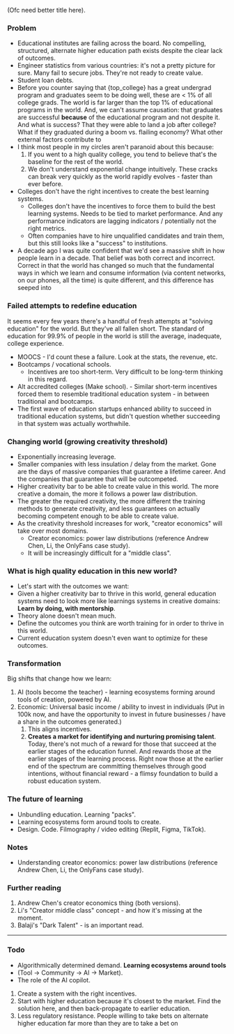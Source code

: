 (Ofc need better title here).
### Problem
- Educational institutes are failing across the board. No compelling, structured, alternate higher education path exists despite the clear lack of outcomes.
- Engineer statistics from various countries: it's not a pretty picture for sure. Many fail to secure jobs. They're not ready to create value.
- Student loan debts.
- Before you counter saying that {top_college} has a great undergrad program and graduates seem to be doing well, these are < 1% of all college grads. The world is far larger than the top 1% of educational programs in the world. And, we can't assume causation: that graduates are successful **because** of the educational program and not despite it. And what is success? That they were able to land a job after college? What if they graduated during a boom vs. flailing economy? What other external factors contribute to 
- I think most people in my circles aren't paranoid about this because:
	1. If you went to a high quality college, you tend to believe that's the baseline for the rest of the world.
	2. We don't understand exponential change intuitively. These cracks can break very quickly as the world rapidly evolves - faster than ever before.
- Colleges don't have the right incentives to create the best learning systems.
	- Colleges don't have the incentives to force them to build the best learning systems. Needs to be tied to market performance. And any performance indicators are lagging indicators / potentially not the right metrics.
	- Often companies have to hire unqualified candidates and train them, but this still looks like a "success" to institutions.
- A decade ago I was quite confident that we'd see a massive shift in how people learn in a decade. That belief was both correct and incorrect. Correct in that the world has changed so much that the fundamental ways in which we learn and consume information (via content networks, on our phones, all the time) is quite different, and this difference has seeped into 
### Failed attempts to redefine education
It seems every few years there's a handful of fresh attempts at "solving education" for the world. But they've all fallen short. The standard of education for 99.9% of people in the world is still the average, inadequate, college experience.
- MOOCS - I'd count these a failure. Look at the stats, the revenue, etc.
- Bootcamps / vocational schools.
	- Incentives are too short-term. Very difficult to be long-term thinking in this regard.
- Alt accredited colleges (Make school). - Similar short-term incentives forced them to resemble traditional education system - in between traditional and bootcamps.
- The first wave of education startups enhanced ability to succeed in traditional education systems, but didn't question whether succeeding in that system was actually worthwhile.
### Changing world (growing creativity threshold)
- Exponentially increasing leverage.
- Smaller companies with less insulation / delay from the market. Gone are the days of massive companies that guarantee a lifetime career. And the companies that guarantee that will be outcompeted.
- Higher creativity bar to be able to create value in this world. The more creative a domain, the more it follows a power law distribution.
- The greater the required creativity, the more different the training methods to generate creativity, and less guarantees on actually becoming competent enough to be able to create value.
- As the creativity threshold increases for work, "creator economics" will take over most domains. 
	- Creator economics: power law distributions (reference Andrew Chen, Li, the OnlyFans case study).
	- It will be increasingly difficult for a "middle class".
### What is high quality education in this new world?
- Let's start with the outcomes we want: 
- Given a higher creativity bar to thrive in this world, general education systems need to look more like learnings systems in creative domains: **Learn by doing, with mentorship**.
- Theory alone doesn't mean much.
- Define the outcomes you think are worth training for in order to thrive in this world.
- Current education system doesn't even want to optimize for these outcomes.
### Transformation
Big shifts that change how we learn:
1. AI (tools become the teacher) - learning ecosystems forming around tools of creation, powered by AI.
2. Economic: Universal basic income / ability to invest in individuals (Put in 100k now, and have the opportunity to invest in future businesses / have a share in the outcomes generated.)
	1. This aligns incentives.
	2. **Creates a market for identifying and nurturing promising talent**. Today, there's not much of a reward for those that succeed at the earlier stages of the education funnel. And rewards those at the earlier stages of the learning process. Right now those at the earlier end of the spectrum are committing themselves through good intentions, without financial reward - a flimsy foundation to build a robust education system.
### The future of learning
- Unbundling education. Learning "packs".
- Learning ecosystems form around tools to create.
- Design. Code. Filmography / video editing (Replit, Figma, TikTok).
### Notes
- Understanding creator economics: power law distributions (reference Andrew Chen, Li, the OnlyFans case study).
### Further reading
1. Andrew Chen's creator economics thing (both versions).
2. Li's "Creator middle class" concept - and how it's missing at the moment.
3. Balaji's "Dark Talent" - is an important read.

---
### Todo
- Algorithmically determined demand.
**Learning ecosystems around tools**
- (Tool -> Community -> AI -> Market).
- The role of the AI copilot.
1. Create a system with the right incentives.
2. Start with higher education because it's closest to the  market. Find the solution here, and then back-propagate to earlier education. 
3. Less regulatory resistance. People willing to take bets on alternate higher education far more than they are to take a bet on 